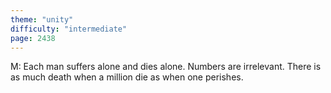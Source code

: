 ```yaml
---
theme: "unity"
difficulty: "intermediate"
page: 2438
---
```


M: Each man suffers alone and dies alone. Numbers are irrelevant. There is as much death when a million die as when one perishes.